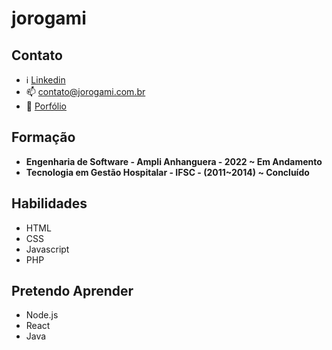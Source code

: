 <!---
jorogami/jorogami is a ✨ special ✨ repository because its `README.md` (this file) appears on your GitHub profile.
You can click the Preview link to take a look at your changes.
--->

# jorogami

## Contato
- ℹ️ [Linkedin](https://www.linkedin.com/in/jorogami/)
- 📫 contato@jorogami.com.br
- 📄 [Porfólio](https://jorogami.com.br/)

## Formação
- **Engenharia de Software - Ampli Anhanguera - 2022 ~ Em Andamento**
- **Tecnologia em Gestão Hospitalar - IFSC - (2011~2014) ~  Concluído**

## Habilidades
  - HTML
  - CSS
  - Javascript
  - PHP

## Pretendo Aprender
  - Node.js
  - React
  - Java
